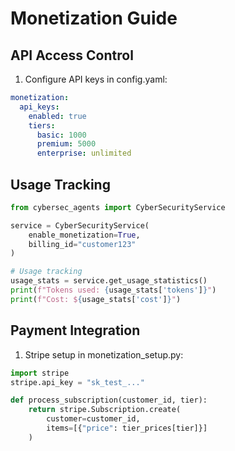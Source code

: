 # Monetization Guide

## API Access Control
1. Configure API keys in config.yaml:
```yaml
monetization:
  api_keys:
    enabled: true
    tiers:
      basic: 1000
      premium: 5000
      enterprise: unlimited
```

## Usage Tracking
```python
from cybersec_agents import CyberSecurityService

service = CyberSecurityService(
    enable_monetization=True,
    billing_id="customer123"
)

# Usage tracking
usage_stats = service.get_usage_statistics()
print(f"Tokens used: {usage_stats['tokens']}")
print(f"Cost: ${usage_stats['cost']}")
```

## Payment Integration
1. Stripe setup in monetization_setup.py:
```python
import stripe
stripe.api_key = "sk_test_..."

def process_subscription(customer_id, tier):
    return stripe.Subscription.create(
        customer=customer_id,
        items=[{"price": tier_prices[tier]}]
    )
```